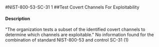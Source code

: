 #NIST-800-53-SC-31 1
##Test Covert Channels For Exploitability
#### Description
"The organization tests a subset of the identified covert channels to determine which channels are exploitable."
No information found for the combination of standard NIST-800-53 and control SC-31 (1)
